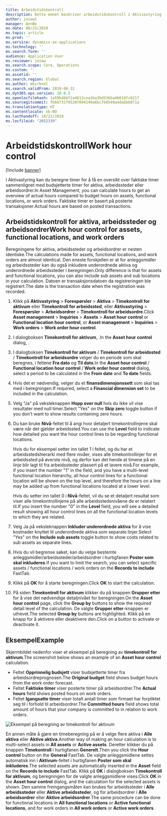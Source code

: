 ```yaml
---
title: Arbeidstidskontroll
description: Dette emnet beskriver arbeidstidskontroll i Aktivastyring.
author: josaw1
manager: AnnBe
ms.date: 08/23/2019
ms.topic: article
ms.prod: ''
ms.service: dynamics-ax-applications
ms.technology: ''
ms.search.form: ''
audience: Application User
ms.reviewer: josaw
ms.search.scope: Core, Operations
ms.custom: ''
ms.assetid: ''
ms.search.region: Global
ms.author: mkirknel
ms.search.validFrom: 2019-08-31
ms.dyn365.ops.version: 10.0.5
ms.openlocfilehash: 1a59b4bbf1a4612cea1ba3bd536ba4b018fc621f
ms.sourcegitcommit: fb66731f05207094149a6bc7b8549a4dabbb071a
ms.translationtype: HT
ms.contentlocale: nb-NO
ms.lasthandoff: 10/22/2019
ms.locfileid: "2652339"
---
```

# <a name="work-hour-control"></a><span data-ttu-id="af631-103">Arbeidstidskontroll</span><span class="sxs-lookup"><span data-stu-id="af631-103">Work hour control</span></span>

[!include [banner](../../includes/banner.md)]

 

<span data-ttu-id="af631-104">I Aktivastyring kan du beregne timer for å få en oversikt over faktiske timer sammenlignet med budsjetterte timer for aktiva, arbeidssteder eller arbeidsordrer.</span><span class="sxs-lookup"><span data-stu-id="af631-104">In Asset Management, you can calculate hours to get an overview of actual hours compared to budget hours on assets, functional locations, or work orders.</span></span> <span data-ttu-id="af631-105">Faktiske timer er basert på posterte transaksjoner.</span><span class="sxs-lookup"><span data-stu-id="af631-105">Actual hours are based on posted transactions.</span></span>

## <a name="work-hour-control-for-assets-functional-locations-and-work-orders"></a><span data-ttu-id="af631-106">Arbeidstidskontroll for aktiva, arbeidssteder og arbeidsordrer</span><span class="sxs-lookup"><span data-stu-id="af631-106">Work hour control for assets, functional locations, and work orders</span></span>

<span data-ttu-id="af631-107">Beregningene for aktiva, arbeidssteder og arbeidsordrer er nesten identiske.</span><span class="sxs-lookup"><span data-stu-id="af631-107">The calculations made for assets, functional locations, and work orders are almost identical.</span></span> <span data-ttu-id="af631-108">Den eneste forskjellen er at for anleggsmidler og arbeidssteder kan du også inkludere underordnede aktiva og underordnede arbeidssteder i beregningen.</span><span class="sxs-lookup"><span data-stu-id="af631-108">Only difference is that for assets and functional locations, you can also include sub assets and sub locations in your calculation.</span></span> <span data-ttu-id="af631-109">Datoen er transaksjonsdatoen da registreringen ble registrert.</span><span class="sxs-lookup"><span data-stu-id="af631-109">The date is the transaction date when the registration was recorded.</span></span>

1. <span data-ttu-id="af631-110">Klikk på **Aktivastyring** > **Forespørsler** > **Aktiva** > **Timekontroll for aktivum** eller **Timekontroll for arbeidssted**, eller **Aktivastyring** > **Forespørsler** > **Arbeidsordrer** > **Timekontroll for arbeidsordre**.</span><span class="sxs-lookup"><span data-stu-id="af631-110">Click **Asset management** > **Inquiries** > **Assets** > **Asset hour control** or **Functional location hour control**, or **Asset management** > **Inquiries** > **Work orders** > **Work order hour control**.</span></span>

2. <span data-ttu-id="af631-111">I dialogboksen **Timekontroll for aktivum**, .</span><span class="sxs-lookup"><span data-stu-id="af631-111">In the **Asset hour control** dialog, .</span></span>

3. <span data-ttu-id="af631-112">I dialogboksen **Timekontroll for aktivum** / **Timekontroll for arbeidssted** / **Timekontroll for arbeidsordre** velger du en periode som skal beregnes, i feltene **Fra dato** og **Til dato**.</span><span class="sxs-lookup"><span data-stu-id="af631-112">In the **Asset hour control** / **Functional location hour control** / **Work order hour control** dialog, select a period to be calculated in the **From date** and **To date** fields.</span></span>

4. <span data-ttu-id="af631-113">Hvis det er nødvendig, velger du et **finansdimensjonssett** som skal tas med i beregningen.</span><span class="sxs-lookup"><span data-stu-id="af631-113">If required, select a **Financial dimension set** to be included in the calculation.</span></span>

5. <span data-ttu-id="af631-114">Velg "Ja" på veksleknappen **Hopp over null** hvis du ikke vil vise resultater med null timer.</span><span class="sxs-lookup"><span data-stu-id="af631-114">Select "Yes" on the **Skip zero** toggle button if you don't want to show results containing zero hours.</span></span>

6. <span data-ttu-id="af631-115">Du kan bruke **Nivå**-feltet til å angi hvor detaljert timekontrollinjene skal være når det gjelder arbeidssted.</span><span class="sxs-lookup"><span data-stu-id="af631-115">You can use the **Level** field to indicate how detailed you want the hour control lines to be regarding functional locations.</span></span> 

    <span data-ttu-id="af631-116">Hvis du for eksempel setter inn tallet 1 i feltet, og du har et arbeidsstedshierarki med flere nivåer, vises alle timekontrollinjer for et arbeidssted på øverste nivå, og derfor kan det hende at timene på en linje blir lagt til fra arbeidssteder plassert på et lavere nivå.</span><span class="sxs-lookup"><span data-stu-id="af631-116">For example, if you insert the number "1" in the field, and you have a multi-level functional location hierarchy, all hour control lines for a functional location will be shown on the top level, and therefore the hours on a line may be added up from functional locations located at a lower level.</span></span> 
    
    <span data-ttu-id="af631-117">Hvis du setter inn tallet 0 i **Nivå**-feltet, vil du se et detaljert resultat som viser alle timekontrollinjene på alle arbeidsstedsnivåene de er relatert til.</span><span class="sxs-lookup"><span data-stu-id="af631-117">If you insert the number "0" in the **Level** field, you will see a detailed result showing all hour control lines on all the functional location levels to which they are related.</span></span>

7. <span data-ttu-id="af631-118">Velg Ja på veksleknappen **Inkluder underordnede aktiva** for å vise kostnader knyttet til underordnede aktiva som separate linjer.</span><span class="sxs-lookup"><span data-stu-id="af631-118">Select "Yes" on the **Include sub assets** toggle button to show costs related to sub assets as separate lines.</span></span>

8. <span data-ttu-id="af631-119">Hvis du vil begrense søket, kan du velge bestemte anleggsmidler/arbeidssteder/arbeidsordrer i hurtigfanen **Poster som skal inkluderes**.</span><span class="sxs-lookup"><span data-stu-id="af631-119">If you want to limit the search, you can select specific assets / functional locations / work orders on the **Records to include** FastTab.</span></span>

9. <span data-ttu-id="af631-120">Klikk på **OK** for å starte beregningen.</span><span class="sxs-lookup"><span data-stu-id="af631-120">Click **OK** to start the calculation.</span></span>

10. <span data-ttu-id="af631-121">På siden **Timekontroll for aktivum** klikker du på knappen **Grupper etter** for å vise det nødvendige detaljnivået for beregningen.</span><span class="sxs-lookup"><span data-stu-id="af631-121">On the **Asset hour control** page, click the **Group by** buttons to show the required detail level of the calculation.</span></span> <span data-ttu-id="af631-122">De valgte **Grupper etter**-knappen er uthevet.</span><span class="sxs-lookup"><span data-stu-id="af631-122">The selected **Group by** buttons are highlighted.</span></span> <span data-ttu-id="af631-123">Klikk på en knapp for å aktivere eller deaktivere den.</span><span class="sxs-lookup"><span data-stu-id="af631-123">Click on a button to activate or deactivate it.</span></span>

## <a name="example"></a><span data-ttu-id="af631-124">Eksempel</span><span class="sxs-lookup"><span data-stu-id="af631-124">Example</span></span>

<span data-ttu-id="af631-125">Skjermbildet nedenfor viser et eksempel på beregning av **timekontroll for aktivum**.</span><span class="sxs-lookup"><span data-stu-id="af631-125">The screenshot below shows an example of an **Asset hour control** calculation.</span></span>

- <span data-ttu-id="af631-126">Feltet **Opprinnelig budsjett** viser budsjetterte timer fra arbeidsordreprognosen.</span><span class="sxs-lookup"><span data-stu-id="af631-126">The **Original budget** field shows budget hours from the work order forecast.</span></span> 
- <span data-ttu-id="af631-127">Feltet **Faktiske timer** viser posterte timer på arbeidsordrer.</span><span class="sxs-lookup"><span data-stu-id="af631-127">The **Actual hours** field shows posted hours on work orders.</span></span> 
- <span data-ttu-id="af631-128">Feltet **Igangsatte timer** viser totalt antall timer som firmaet har forpliktet seg til i forhold til arbeidsordrer.</span><span class="sxs-lookup"><span data-stu-id="af631-128">The **Committed hours** field shows total amount of hours that your company is committed to in relation to work orders.</span></span>

![Eksempel på beregning av timekontroll for aktivum](media/04-controlling-and-reporting.png)

<span data-ttu-id="af631-130">En annen måte å gjøre en timeberegning på er å velge flere aktiva i **Alle aktiva** eller **Aktive aktiva**.</span><span class="sxs-lookup"><span data-stu-id="af631-130">Another way of making an hour calculation is to multi-select assets in **All assets** or **Active assets**.</span></span> <span data-ttu-id="af631-131">Deretter klikker du på knappen **Timekontroll** i hurtigfanen **Generelt**.</span><span class="sxs-lookup"><span data-stu-id="af631-131">Then you click the **Hour control** button on the **General** FastTab.</span></span> <span data-ttu-id="af631-132">De valgte anleggsmidlene settes automatisk inn i **Aktivum**-feltet i hurtigfanen **Poster som skal inkluderes**.</span><span class="sxs-lookup"><span data-stu-id="af631-132">The selected assets are automatically inserted in the **Asset** field on the **Records to include** FastTab.</span></span> <span data-ttu-id="af631-133">Klikk på **OK** i dialogboksen **Timekontroll for aktivum**, og beregningen for de valgte anleggsmidlene vises.</span><span class="sxs-lookup"><span data-stu-id="af631-133">Click **OK** in the **Asset hour control** dialog, and the calculation for the selected assets is shown.</span></span> <span data-ttu-id="af631-134">Den samme fremgangsmåten kan brukes for arbeidssteder i **Alle arbeidssteder** eller **Aktive arbeidssteder**, og for arbeidsordrer i **Alle arbeidsordrer** eller **Aktive arbeidsordrer**.</span><span class="sxs-lookup"><span data-stu-id="af631-134">The same procedure can be done for functional locations in **All functional locations** or **Active functional locations**, and for work orders in **All work orders** or **Active work orders**.</span></span>


